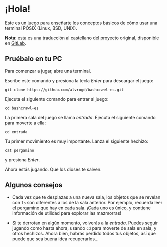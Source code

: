 # ¡Hola!

Este es un juego para enseñarte los conceptos básicos de cómo usar una
terminal POSIX (Linux, BSD, UNIX).

**Nota**: esta es una traducción al castellano del proyecto original,
disponible en [GitLab](https://gitlab.com/slackermedia/bashcrawl).


## Pruébalo en tu PC

Para comenzar a jugar, abre una terminal.

Escribe este comando y presiona la tecla _Enter_ para descargar el juego:

```
git clone https://github.com/alvrogd/bashcrawl-es.git
```

Ejecuta el siguiente comando para entrar al juego:

```
cd bashcrawl-es
```

La primera sala del juego se llama _entrada_. Ejecuta el siguiente comando
para moverte a ella:

```
cd entrada
```

Tu primer movimiento es muy importante. Lanza el siguiente hechizo:

```
cat pergamino
```

y presiona _Enter_.

Ahora estás jugando.
Que los dioses te salven.


## Algunos consejos

- Cada vez que te desplazas a una nueva sala, los objetos que se revelan con
  `ls` son diferentes a los de la sala anterior. Por ejemplo, recuerda leer
  el pergamino que hay en cada sala. ¡Cada uno es único, y contiene
  información de utilidad para explorar las mazmorras!

- Si te derrotan en algún momento, volverás a la _entrada_. Puedes seguir
  jugando como hasta ahora, usando `cd` para moverte de sala en sala, y otros
  hechizos. Ahora bien, habrás perdido todos tus objetos, así que puede que
  sea buena idea recuperarlos...
